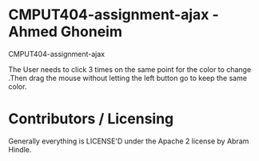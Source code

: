 CMPUT404-assignment-ajax - Ahmed Ghoneim
==============================

CMPUT404-assignment-ajax

The User needs to click 3 times on the same point for the color to change .Then drag the mouse without letting the left button go to keep the same color.<br>

Contributors / Licensing
========================

Generally everything is LICENSE'D under the Apache 2 license by Abram Hindle.


